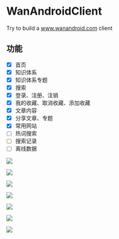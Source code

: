 # WanAndroidClient
Try to build a www.wanandroid.com client

## 功能
- [x] 首页
- [x] 知识体系
- [x] 知识体系专题
- [x] 搜索
- [x] 登录、注册、注销
- [x] 我的收藏、取消收藏、添加收藏
- [x] 文章内容
- [x] 分享文章、专题
- [x] 常用网站
- [ ] 热词搜索
- [ ] 搜索记录
- [ ] 离线数据

![](http://ovlhlis72.bkt.clouddn.com/17-12-26/40547997.jpg?imageView2/2/w/480/q/95)

![](http://ovlhlis72.bkt.clouddn.com/17-12-26/25027868.jpg?imageView2/2/w/480/q/95)

![](http://ovlhlis72.bkt.clouddn.com/17-12-26/424106.jpg?imageView2/2/w/480/q/95)

![](http://ovlhlis72.bkt.clouddn.com/17-12-26/86559983.jpg?imageView2/2/w/480/q/95)

![](http://ovlhlis72.bkt.clouddn.com/17-12-26/13337032.jpg?imageView2/2/w/480/q/95)

![](http://ovlhlis72.bkt.clouddn.com/17-12-26/6996196.jpg?imageView2/2/w/480/q/95)

![](http://ovlhlis72.bkt.clouddn.com/17-12-26/93005295.jpg?imageView2/2/w/480/q/95)
